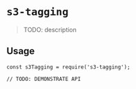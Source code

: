 # `s3-tagging`

> TODO: description

## Usage

```
const s3Tagging = require('s3-tagging');

// TODO: DEMONSTRATE API
```
